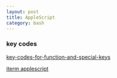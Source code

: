 ```yaml
---
layout: post
title: AppleScript
category: bash
---
```


### key codes

[key-codes-for-function-and-special-keys](http://macbiblioblog.blogspot.hk/2014/12/key-codes-for-function-and-special-keys.html)

[iterm applescript](https://iterm2.com/applescript.html)
